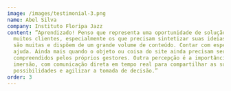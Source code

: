 ```yaml
---
image: /images/testimonial-3.png
name: Abel Silva
company: Instituto Floripa Jazz
content: ”Aprendizado! Penso que representa uma oportunidade de solução para
  muitos clientes, especialmente os que precisam sintetizar suas ideias, quando
  são muitas e dispõem de um grande volume de conteúdo. Contar com especialistas
  ajuda. Ainda mais quando o objeto ou coisa do site ainda precisam ser melhor
  compreendidos pelos próprios gestores. Outra percepção é a importância de uma
  imersão, com comunicação direta em tempo real para compartilhar as sugestões,
  possibilidades e agilizar a tomada de decisão.”
order: 3
---
```

